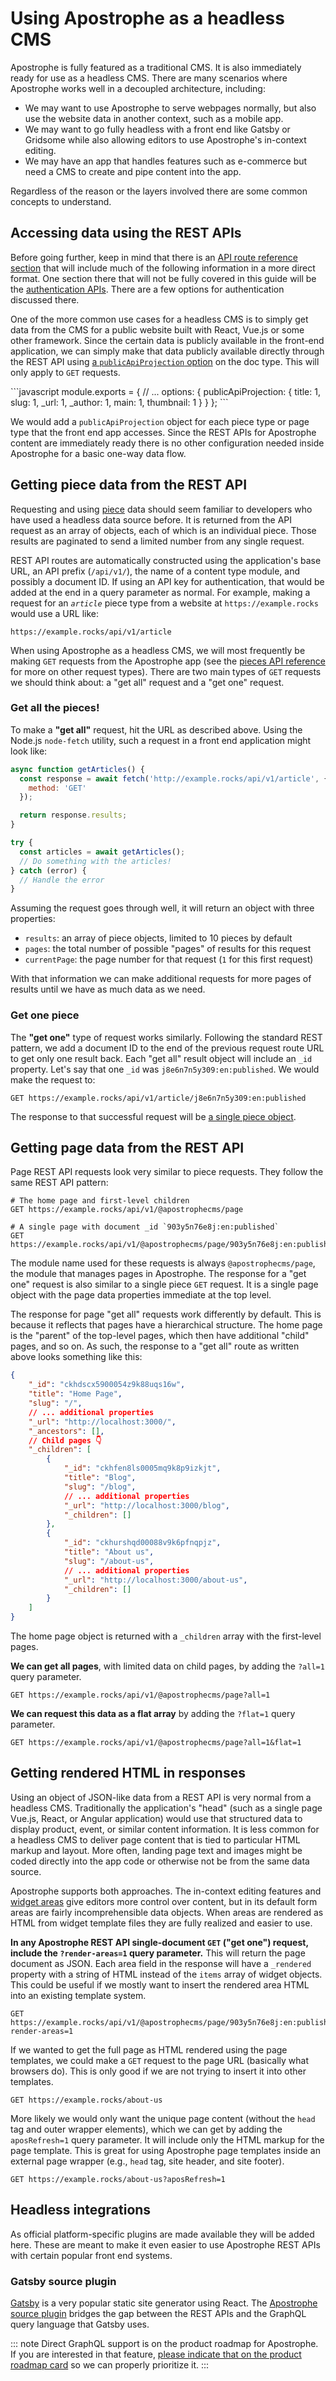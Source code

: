 # Using Apostrophe as a headless CMS

Apostrophe is fully featured as a traditional CMS. It is also immediately ready for use as a headless CMS. There are many scenarios where Apostrophe works well in a decoupled architecture, including:

- We may want to use Apostrophe to serve webpages normally, but also use the website data in another context, such as a mobile app.
- We may want to go fully headless with a front end like Gatsby or Gridsome while also allowing editors to use Apostrophe's in-context editing.
- We may have an app that handles features such as e-commerce but need a CMS to create and pipe content into the app.

Regardless of the reason or the layers involved there are some common concepts to understand.

## Accessing data using the REST APIs

Before going further, keep in mind that there is an [API route reference section](/reference/api/) that will include much of the following information in a more direct format. One section there that will not be fully covered in this guide will be the [authentication APIs](/reference/api/authentication.md). There are a few options for authentication discussed there.

One of the more common use cases for a headless CMS is to simply get data from the CMS for a public website built with React, Vue.js or some other framework. Since the certain data is publicly available in the front-end application, we can simply make that data publicly available directly through the REST API using [a `publicApiProjection` option](/reference/api/authentication.md#allowing-public-access) on the doc type. This will only apply to `GET` requests.

<AposCodeBlock>
```javascript
module.exports = {
  // ...
  options: {
    publicApiProjection: {
      title: 1,
      slug: 1,
      _url: 1,
      _author: 1,
      main: 1,
      thumbnail: 1
    }
  }
};
```
  <template v-slot:caption>
    modules/article/index.js
  </template>
</AposCodeBlock>

We would add a `publicApiProjection` object for each piece type or page type that the front end app accesses. Since the REST APIs for Apostrophe content are immediately ready there is no other configuration needed inside Apostrophe for a basic one-way data flow.

## Getting piece data from the REST API

Requesting and using [piece](/guide/pieces.md) data should seem familiar to developers who have used a headless data source before. It is returned from the API request as an array of objects, each of which is an individual piece. Those results are paginated to send a limited number from any single request.

REST API routes are automatically constructed using the application's base URL, an API prefix (`/api/v1/`), the name of a content type module, and possibly a document ID. If using an API key for authentication, that would be added at the end in a query parameter as normal. For example, making a request for an *`article`* piece type from a website at `https://example.rocks` would use a URL like:

```
https://example.rocks/api/v1/article
```

When using Apostrophe as a headless CMS, we will most frequently be making `GET` requests from the Apostrophe app (see the [pieces API reference](/reference/api/pieces.md) for more on other request types). There are two main types of `GET` requests we should think about: a "get all" request and a "get one" request.

### Get all the pieces!

To make a **"get all"** request, hit the URL as described above. Using the Node.js `node-fetch` utility, such a request in a front end application might look like:

```javascript
async function getArticles() {
  const response = await fetch('http://example.rocks/api/v1/article', {
    method: 'GET'
  });

  return response.results;
}

try {
  const articles = await getArticles();
  // Do something with the articles!
} catch (error) {
  // Handle the error
}
```

Assuming the request goes through well, it will return an object with three properties:

- `results`: an array of piece objects, limited to 10 pieces by default
- `pages`: the total number of possible "pages" of results for this request
- `currentPage`: the page number for that request (`1` for this first request)

With that information we can make additional requests for more pages of results until we have as much data as we need.

### Get one piece

The **"get one"** type of request works similarly. Following the standard REST pattern, we add a document ID to the end of the previous request route URL to get only one result back. Each "get all" result object will include an `_id` property. Let's say that one `_id` was `j8e6n7n5y309:en:published`. We would make the request to:

```
GET https://example.rocks/api/v1/article/j8e6n7n5y309:en:published
```

The response to that successful request will be [a single piece object](/reference/api/pieces.md#piece-document-response-example).

## Getting page data from the REST API

Page REST API requests look very similar to piece requests. They follow the same REST API pattern:

```
# The home page and first-level children
GET https://example.rocks/api/v1/@apostrophecms/page

# A single page with document _id `903y5n76e8j:en:published`
GET https://example.rocks/api/v1/@apostrophecms/page/903y5n76e8j:en:published
```

The module name used for these requests is always `@apostrophecms/page`, the module that manages pages in Apostrophe. The response for a "get one" request is also similar to a single piece `GET` request. It is a single page object with the page data properties immediate at the top level.

The response for page "get all" requests work differently by default. This is because it reflects that pages have a hierarchical structure. The home page is the "parent" of the top-level pages, which then have additional "child" pages, and so on. As such, the response to a "get all" route as written above looks something like this:

```json
{
    "_id": "ckhdscx5900054z9k88uqs16w",
    "title": "Home Page",
    "slug": "/",
    // ... additional properties
    "_url": "http://localhost:3000/",
    "_ancestors": [],
    // Child pages 👇
    "_children": [
        {
            "_id": "ckhfen8ls0005mq9k8p9izkjt",
            "title": "Blog",
            "slug": "/blog",
            // ... additional properties
            "_url": "http://localhost:3000/blog",
            "_children": []
        },
        {
            "_id": "ckhurshqd00088v9k6pfnqpjz",
            "title": "About us",
            "slug": "/about-us",
            // ... additional properties
            "_url": "http://localhost:3000/about-us",
            "_children": []
        }
    ]
}
```

The home page object is returned with a `_children` array with the first-level pages.

**We can get all pages**, with limited data on child pages, by adding the `?all=1` query parameter.

```
GET https://example.rocks/api/v1/@apostrophecms/page?all=1
```

**We can request this data as a flat array** by adding the `?flat=1` query parameter.

```
GET https://example.rocks/api/v1/@apostrophecms/page?all=1&flat=1
```

## Getting rendered HTML in responses

Using an object of JSON-like data from a REST API is very normal from a headless CMS. Traditionally the application's "head" (such as a single page Vue.js, React, or Angular application) would use that structured data to display product, event, or similar content information. It is less common for a headless CMS to deliver page content that is tied to particular HTML markup and layout. More often, landing page text and images might be coded directly into the app code or otherwise not be from the same data source.

Apostrophe supports both approaches. The in-context editing features and [widget areas](/guide/areas-and-widgets.md) give editors more control over content, but in its default form areas are fairly incomprehensible data objects. When areas are rendered as HTML from widget template files they are fully realized and easier to use.

**In any Apostrophe REST API single-document `GET` ("get one") request, include the `?render-areas=1` query parameter.** This will return the page document as JSON. Each area field in the response will have a `_rendered` property with a string of HTML instead of the `items` array of widget objects. This could be useful if we mostly want to insert the rendered area HTML into an existing template system.

```
GET https://example.rocks/api/v1/@apostrophecms/page/903y5n76e8j:en:published?render-areas=1
```

If we wanted to get the full page as HTML rendered using the page templates, we could make a `GET` request to the page URL (basically what browsers do). This is only good if we are not trying to insert it into other templates.

```
GET https://example.rocks/about-us
```

 More likely we would only want the unique page content (without the `head` tag and outer wrapper elements), which we can get by adding the `aposRefresh=1` query parameter. It will include only the HTML markup for the page template. This is great for using Apostrophe page templates inside an external page wrapper (e.g., `head` tag, site header, and site footer).

```
GET https://example.rocks/about-us?aposRefresh=1
```

## Headless integrations

As official platform-specific plugins are made available they will be added here. These are meant to make it even easier to use Apostrophe REST APIs with certain popular front end systems.

### Gatsby source plugin

[Gatsby](https://gatsbyjs.com/) is a very popular static site generator using React. The [Apostrophe source plugin](https://www.npmjs.com/package/gatsby-source-apostrophe) bridges the gap between the REST APIs and the GraphQL query language that Gatsby uses.

::: note
Direct GraphQL support is on the product roadmap for Apostrophe. If you are interested in that feature, [please indicate that on the product roadmap card](https://portal.productboard.com/apostrophecms/1-product-roadmap/c/44-graphql-api) so we can properly prioritize it.
:::
